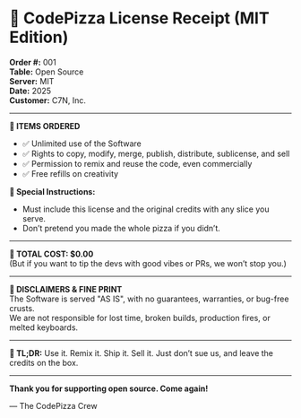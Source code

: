 # 🧾 CodePizza License Receipt (MIT Edition)

**Order #:** 001  
**Table:** Open Source  
**Server:** MIT  
**Date:** 2025  
**Customer:** C7N, Inc. 

---

**🍕 ITEMS ORDERED**

- ✅ Unlimited use of the Software  
- ✅ Rights to copy, modify, merge, publish, distribute, sublicense, and sell  
- ✅ Permission to remix and reuse the code, even commercially  
- ✅ Free refills on creativity  

**🧀 Special Instructions:**  
- Must include this license and the original credits with any slice you serve.  
- Don’t pretend you made the whole pizza if you didn’t.

---

**💸 TOTAL COST: $0.00**  
(But if you want to tip the devs with good vibes or PRs, we won’t stop you.)

---

**🛑 DISCLAIMERS & FINE PRINT**  
The Software is served "AS IS", with no guarantees, warranties, or bug-free crusts.  
We are not responsible for lost time, broken builds, production fires, or melted keyboards.

---

**🍕 TL;DR:**
Use it. Remix it. Ship it. Sell it. Just don’t sue us, and leave the credits on the box.

---

**Thank you for supporting open source. Come again!**

— The CodePizza Crew
